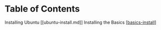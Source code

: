 # Table of Contents

Installing Ubuntu [[ubuntu-install.md]]
Installing the Basics [[basics-install]]


[//begin]: # "Autogenerated link references for markdown compatibility"
[basics-install]: basics-install "Basics Install"
[//end]: # "Autogenerated link references"